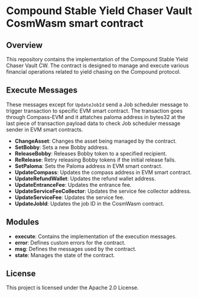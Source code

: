 # Compound Stable Yield Chaser Vault CosmWasm smart contract

## Overview

This repository contains the implementation of the Compound Stable Yield Chaser Vault CW. The contract is designed to manage and execute various financial operations related to yield chasing on the Compound protocol.

## Execute Messages

These messages except for `UpdateJobId` send a Job scheduler message to trigger transaction to specific EVM smart contract. The transaction goes through Compass-EVM and it attatches paloma address in bytes32 at the last piece of transaction payload data to check Job scheduler message sender in EVM smart contracts.

- **ChangeAsset**: Changes the asset being managed by the contract.
- **SetBobby**: Sets a new Bobby address.
- **ReleaseBobby**: Releases Bobby token to a specified recipient.
- **ReRelease**: Retry releasing Bobby tokens if the initial release fails.
- **SetPaloma**: Sets the Paloma address in EVM smart contract.
- **UpdateCompass**: Updates the compass address in EVM smart contract.
- **UpdateRefundWallet**: Updates the refund wallet address.
- **UpdateEntranceFee**: Updates the entrance fee.
- **UpdateServiceFeeCollector**: Updates the service fee collector address.
- **UpdateServiceFee**: Updates the service fee.
- **UpdateJobId**: Updates the job ID in the CosmWasm contract.

## Modules

- **execute**: Contains the implementation of the execution messages.
- **error**: Defines custom errors for the contract.
- **msg**: Defines the messages used by the contract.
- **state**: Manages the state of the contract.

## License

This project is licensed under the Apache 2.0 License.
